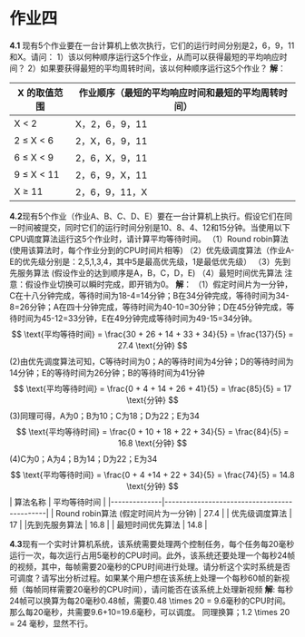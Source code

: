 # 作业四
**4.1** 现有5个作业要在一台计算机上依次执行，它们的运行时间分别是2，6，9，11和X。请问：
1）该以何种顺序运行这5个作业，从而可以获得最短的平均响应时间？
2）如果要获得最短的平均周转时间，该以何种顺序运行这5个作业？
**解**：

| X 的取值范围 | 作业顺序（最短的平均响应时间和最短的平均周转时间） |
|--------------|---------------------------------------------|
| X < 2        | X，2，6，9，11                              |
| 2 ≤ X < 6    | 2，X，6，9，11                              |
| 6 ≤ X < 9    | 2，6，X，9，11                              |
| 9 ≤ X < 11   | 2，6，9，X，11                              |
| X ≥ 11       | 2，6，9，11，X                              |

**4.2**现有5个作业（作业A、B、C、D、E）要在一台计算机上执行。假设它们在同一时间被提交，同时它们的运行时间分别是10、8、4、12和15分钟。当使用以下CPU调度算法运行这5个作业时，请计算平均等待时间。
（1）Round robin算法 (使用该算法时，每个作业分到的CPU时间片相等)
（2）优先级调度算法（作业A-E的优先级分别是：2,5,1,3,4，其中5是最高优先级，1是最低优先级）
（3）先到先服务算法 (假设作业的达到顺序是A，B，C，D，E)
（4）最短时间优先算法
注意：假设作业切换可以瞬时完成，即开销为0。
**解**：
（1）假定时间片为一分钟，C在十八分钟完成，等待时间为18-4=14分钟；B在34分钟完成，等待时间为34-8=26分钟；A在四十分钟完成，等待时间为40-10=30分钟；D在45分钟完成，等待时间为45-12=33分钟，E在49分钟完成等待时间为49-15=34分钟。
$$
\text{平均等待时间} = \frac{30 + 26 + 14 + 33 + 34}{5} = \frac{137}{5} = 27.4 \text{分钟}
$$
(2)由优先调度算法可知，C等待时间为0；A的等待时间为4分钟；D的等待时间为14分钟；E的等待时间为26分钟；B的等待时间为41分钟
$$
\text{平均等待时间} = \frac{0 + 4 + 14 + 26 + 41}{5} = \frac{85}{5} = 17 \text{分钟}
$$
(3)同理可得，A为0；B为10；C为18；D为22；E为34
$$
\text{平均等待时间} = \frac{0 + 10 + 18 + 22 + 34}{5} = \frac{84}{5} = 16.8 \text{分钟}
$$
(4)C为0；A为4；B为14；D为22；E为34
$$
\text{平均等待时间} = \frac{0 + 4 +14 + 22 + 34}{5} = \frac{74}{5} = 14.8 \text{分钟}
$$
| 算法名称 | 平均等待时间 |
|--------------|---------------------------------------------|
|  Round robin算法 (假定时间片为一分钟)  |             27.4              |
|  优先级调度算法 |            17            |
|先到先服务算法  |               16.8          |
| 最短时间优先算法 |                  14.8          |

**4.3**现有一个实时计算机系统，该系统需要处理两个控制任务，每个任务每20毫秒运行一次，每次运行占用5毫秒的CPU时间。此外，该系统还要处理一个每秒24帧的视频，其中，每帧需要20毫秒的CPU时间进行处理。请分析这个实时系统是否可调度？请写出分析过程。如果某个用户想在该系统上处理一个每秒60帧的新视频（每帧同样需要20毫秒的CPU时间），请问能否在该系统上处理新视频
**解**: 每秒24帧可以换算为每20毫秒0.48帧，需要0.48 \times 20 = 9.6毫秒的CPU时间。
那么每20毫秒，共需要9.6+10=19.6毫秒，可以调度。
同理换算；1.2 \times 20 = 24 毫秒，显然不行。



